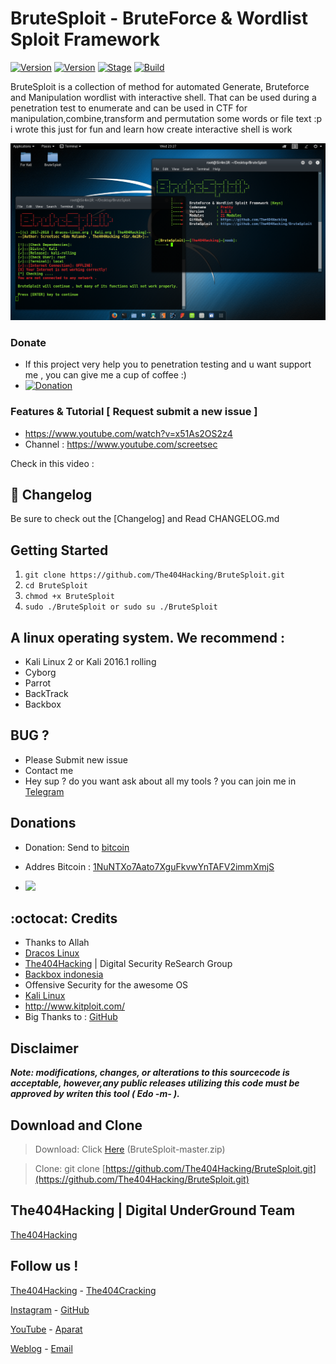 # BruteSploit - BruteForce & Wordlist Sploit Framework

[![Version](https://img.shields.io/badge/Brutesploit-1.1.0-brightgreen.svg?maxAge=259200)]()
[![Version](https://img.shields.io/badge/Codename-Pretty-red.svg?maxAge=259200)]()
[![Stage](https://img.shields.io/badge/Release-Stable-brightgreen.svg)]()
[![Build](https://img.shields.io/badge/Supported_OS-Linux-orange.svg)]()

BruteSploit is a collection of method for automated Generate, Bruteforce and Manipulation wordlist with interactive shell.
That can be used during a penetration test to enumerate and can be used in CTF for manipulation,combine,transform and permutation some words or file text :p i wrote this just for fun and learn how create interactive shell  is work

![Screenshot](Screenshot.png?raw=ture "Screenshot")

### Donate
- If this project very help you to penetration testing  and u want support me , you can give me a cup of coffee :)
- [![Donation](https://img.shields.io/badge/bitcoin-donate-yellow.svg)](https://blockchain.info/id/address/1NuNTXo7Aato7XguFkvwYnTAFV2immXmjS)



### Features & Tutorial [ Request submit a new issue ]
- https://www.youtube.com/watch?v=x51As2OS2z4 
- Channel : https://www.youtube.com/screetsec

Check in this video : 

## :scroll: Changelog
Be sure to check out the [Changelog] and Read CHANGELOG.md


## Getting Started
1. ```git clone https://github.com/The404Hacking/BruteSploit.git```
2. ```cd BruteSploit```
3. ```chmod +x BruteSploit ```
3. ```sudo ./BruteSploit or sudo su ./BruteSploit ```

 

## A linux operating system. We recommend :
- Kali Linux 2 or Kali 2016.1 rolling 
- Cyborg
- Parrot 
- BackTrack 
- Backbox  


## BUG ? 
- Please Submit new issue 
- Contact me
- Hey sup ? do you want ask about all my tools ? you can join me in [Telegram](https://T.me/The404Hacking)

## Donations 

- Donation: Send to [bitcoin](https://blockchain.info/id/address/1NuNTXo7Aato7XguFkvwYnTAFV2immXmjS)

- Addres Bitcoin : [1NuNTXo7Aato7XguFkvwYnTAFV2immXmjS](https://blockchain.info/id/address/1NuNTXo7Aato7XguFkvwYnTAFV2immXmjS)

- <img src="https://cloud.githubusercontent.com/assets/17976841/25007109/75380fa6-2089-11e7-8a4a-4a8ae9c06e24.png" width="30%"></img>

## :octocat: Credits

- Thanks to Allah 
- [Dracos Linux](www.dracos-linux.org)  
- [The404Hacking](https://T.me/The404Hacking) | Digital Security ReSearch Group
- [Backbox indonesia](www.www.backboxindonesia.or.id)  
- Offensive Security for the awesome OS
- [Kali Linux](http://www.kali.org/)  
- http://www.kitploit.com/
- Big Thanks to : [GitHub](https://github.com)

## Disclaimer

***Note: modifications, changes, or alterations to this sourcecode is acceptable, however,any public releases utilizing this code must be approved by writen this tool ( Edo -m- ).***


## Download and Clone
> Download: Click [Here](https://github.com/The404Hacking/BruteSploit/archive/master.zip) (BruteSploit-master.zip)

> Clone: git clone [https://github.com/The404Hacking/BruteSploit.git](https://github.com/The404Hacking/BruteSploit.git)

## The404Hacking | Digital UnderGround Team
[The404Hacking](https://T.me/The404Hacking)

## Follow us !
[The404Hacking](https://T.me/The404Hacking) - [The404Cracking](https://T.me/The404Cracking)

[Instagram](https://instagram.com/The404Hacking) - [GitHub](https://github.com/The404Hacking)

[YouTube](http://yon.ir/youtube404) - [Aparat](http://www.aparat.com/The404Hacking)

[Weblog](http://the404hacking.blogsky.com) - [Email](mailto:The404Hacking.Team@Gmail.Com)
